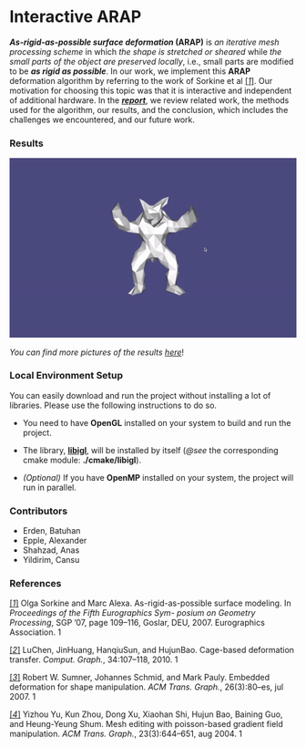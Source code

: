# Interactive ARAP

***As-rigid-as-possible surface deformation* (ARAP)** is *an iterative mesh processing scheme* in which *the shape is stretched or sheared* while *the small parts of the object are preserved locally*, i.e., small parts are modified to be ***as rigid as possible***. In our work, we implement this **ARAP** deformation algorithm by referring to the work of Sorkine et al [[_1_]](https://igl.ethz.ch/projects/ARAP/arap_web.pdf). Our motivation for choosing this topic was that it is interactive and independent of additional hardware. In the [***report***](https://github.com/erdenbatuhan/interactive-arap/blob/master/doc/report.pdf), we review related work, the methods used for the algorithm, our results, and the conclusion, which includes the challenges we encountered, and our future work.

### Results

![armadillo_deformation](./doc/img/armadillo_deformation.gif)

_You can find more pictures of the results [here](https://github.com/erdenbatuhan/interactive-arap/blob/master/doc/img)_!

### Local Environment Setup

You can easily download and run the project without installing a lot of libraries. Please use the following instructions to do so.

- You need to have **OpenGL** installed on your system to build and run the project.

- The library, **[libigl](https://libigl.github.io/tutorial/)**, will be installed by itself (*@see* the corresponding cmake module: **./cmake/libigl**).

- *(Optional)* If you have **OpenMP** installed on your system, the project will run in parallel.

### Contributors

- Erden, Batuhan
- Epple, Alexander
- Shahzad, Anas
- Yildirim, Cansu

### References

[[_1_]](https://igl.ethz.ch/projects/ARAP/arap_web.pdf) Olga Sorkine and Marc Alexa. As-rigid-as-possible surface modeling. In *Proceedings of the Fifth Eurographics Sym- posium on Geometry Processing*, SGP ’07, page 109–116, Goslar, DEU, 2007. Eurographics Association. 1

[[_2_]](http://www.cad.zju.edu.cn/home/bao/pub/Cage-based_deformation_transfer.pdf) LuChen, JinHuang, HanqiuSun, and HujunBao. Cage-based deformation transfer. *Comput. Graph.*, 34:107–118, 2010. 1

[[_3_]](https://people.inf.ethz.ch/~sumnerb/research/embdef/Sumner2007EDF.pdf) Robert W. Sumner, Johannes Schmid, and Mark Pauly. Embedded deformation for shape manipulation. *ACM Trans.* *Graph.*, 26(3):80–es, jul 2007. 1

[[_4_]](https://www.cs.jhu.edu/~misha/Fall07/Papers/Yu04.pdf) Yizhou Yu, Kun Zhou, Dong Xu, Xiaohan Shi, Hujun Bao, Baining Guo, and Heung-Yeung Shum. Mesh editing with poisson-based gradient field manipulation.  *ACM Trans. Graph.*, 23(3):644–651, aug 2004. 1

